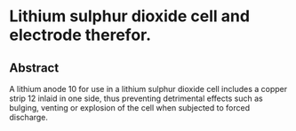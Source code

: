 # Lithium sulphur dioxide cell and electrode therefor.

## Abstract
A lithium anode 10 for use in a lithium sulphur dioxide cell includes a copper strip 12 inlaid in one side, thus preventing detrimental effects such as bulging, venting or explosion of the cell when subjected to forced discharge.